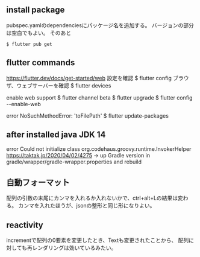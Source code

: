 ## install package
pubspec.yamlのdependenciesにパッケージ名を追加する。
バージョンの部分は空白でもよい。
そのあと
```
$ flutter pub get
```

## flutter commands
https://flutter.dev/docs/get-started/web
設定を確認
$ flutter config
ブラウザ、ウェブサーバーを確認
$ flutter devices

enable web support
$ flutter channel beta
$ flutter upgrade
$ flutter config --enable-web

error NoSuchMethodError: 'toFilePath'
$ flutter update-packages

## after installed java JDK 14
error Could not initialize class org.codehaus.groovy.runtime.InvokerHelper
https://taktak.jp/2020/04/02/4275
-> up Gradle version in gradle/wrapper/gradle-wrapper.properties and rebuild

## 自動フォーマット
配列の引数の末尾にカンマを入れるか入れないかで、ctrl+alt+Lの結果は変わる。
カンマを入れたほうが、jsonの整形と同じ形になりよい。

## reactivity
incrementで配列の0要素を変更したとき、Textも変更されたことから、
配列に対しても再レンダリングは効いているみたい。